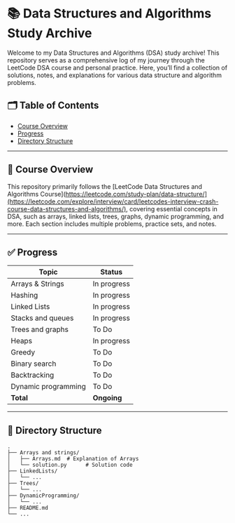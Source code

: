 # 📚 Data Structures and Algorithms Study Archive

Welcome to my Data Structures and Algorithms (DSA) study archive! This repository serves as a comprehensive log of my journey through the LeetCode DSA course and personal practice. Here, you’ll find a collection of solutions, notes, and explanations for various data structure and algorithm problems.

## 🗂️ Table of Contents

- [Course Overview](#course-overview)
- [Progress](#progress)
- [Directory Structure](#directory-structure)

---

## 📑 Course Overview

This repository primarily follows the [LeetCode Data Structures and Algorithms Course](https://leetcode.com/study-plan/data-structure/](https://leetcode.com/explore/interview/card/leetcodes-interview-crash-course-data-structures-and-algorithms/), covering essential concepts in DSA, such as arrays, linked lists, trees, graphs, dynamic programming, and more. Each section includes multiple problems, practice sets, and notes.

---

## ✅ Progress

| Topic                      | Status        | 
| -------------------------- | ------------- | 
| Arrays & Strings           | In progress   |
| Hashing                    | In progress   | 
| Linked Lists               | In progress   |
| Stacks and queues          | In progress   |
| Trees and graphs           | To Do         | 
| Heaps                      | In progress   |
| Greedy                     | To Do         | 
| Binary search              | To Do         |
| Backtracking               | To Do         |
| Dynamic programming        | To Do         |
| **Total**                  | **Ongoing**   |

---

## 📂 Directory Structure

```plaintext
.
├── Arrays and strings/
│   ├── Arrays.md  # Explanation of Arrays
│   └── solution.py      # Solution code
├── LinkedLists/
│   └── ...
├── Trees/
│   └── ...
├── DynamicProgramming/
│   └── ...
├── README.md
└── ...
